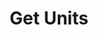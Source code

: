 ---
title: Get Units
excerpt: Get a list of all units for a given agency.
api:
  file: agencies.json
  operationId: getUnits
deprecated: false
hidden: false
metadata:
  title: ''
  description: ''
  robots: index
next:
  description: ''
---